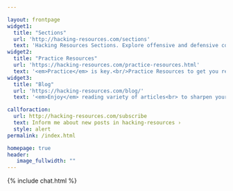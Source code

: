 ```yaml
---

layout: frontpage
widget1:
  title: "Sections"
  url: 'http://hacking-resources.com/sections'
  text: 'Hacking Resources Sections. Explore offensive and defensive content'
widget2:
  title: "Practice Resources"
  url: 'https://hacking-resources.com/practice-resources.html'
  text: '<em>Practice</em> is key.<br/>Practice Resources to get you ready for real action.'
widget3:
  title: "Blog"
  url: 'https://hacking-resources.com/blog/'
  text: '<em>Enjoy</em> reading variety of articles<br> to sharpen your skills'

callforaction:
  url: http://hacking-resources.com/subscribe
  text: Inform me about new posts in hacking-resources ›
  style: alert
permalink: /index.html

homepage: true
header:
   image_fullwidth: ""
---
```


{% include chat.html %}